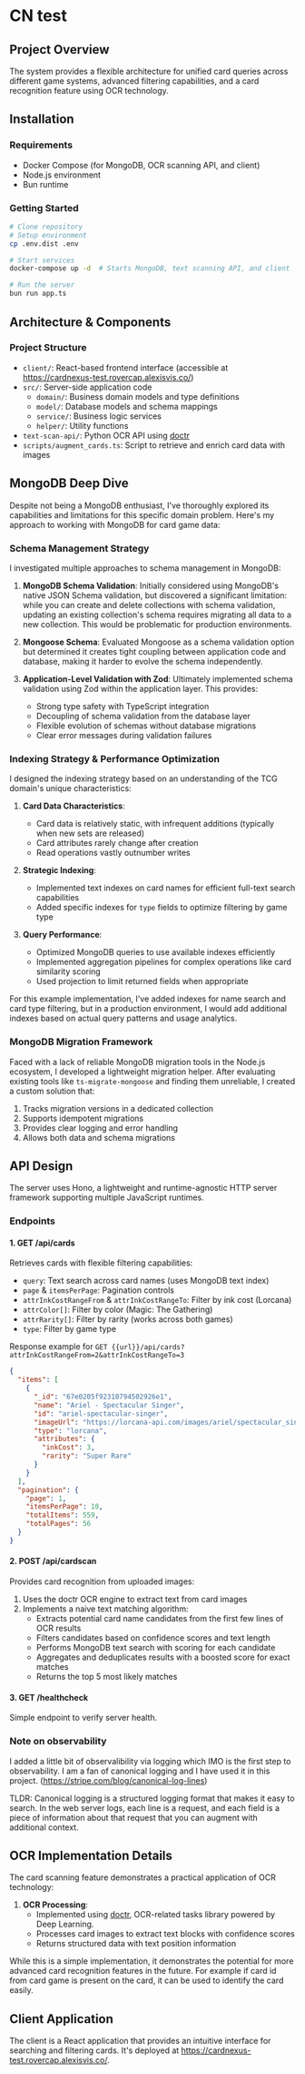 # CN test

## Project Overview

The system provides a flexible architecture for unified card queries across different game systems, advanced filtering capabilities, and a card recognition feature using OCR technology.

## Installation

### Requirements
- Docker Compose (for MongoDB, OCR scanning API, and client)
- Node.js environment
- Bun runtime

### Getting Started
```bash
# Clone repository
# Setup environment
cp .env.dist .env

# Start services
docker-compose up -d  # Starts MongoDB, text scanning API, and client

# Run the server
bun run app.ts
```

## Architecture & Components

### Project Structure
- `client/`: React-based frontend interface (accessible at https://cardnexus-test.rovercap.alexisvis.co/)
- `src/`: Server-side application code
    - `domain/`: Business domain models and type definitions
    - `model/`: Database models and schema mappings
    - `service/`: Business logic services
    - `helper/`: Utility functions
- `text-scan-api/`: Python OCR API using [doctr](https://github.com/mindee/doctr)
- `scripts/augment_cards.ts`: Script to retrieve and enrich card data with images

## MongoDB Deep Dive

Despite not being a MongoDB enthusiast, I've thoroughly explored its capabilities and limitations for this specific domain problem. Here's my approach to working with MongoDB for card game data:

### Schema Management Strategy

I investigated multiple approaches to schema management in MongoDB:

1. **MongoDB Schema Validation**: Initially considered using MongoDB's native JSON Schema validation, but discovered a significant limitation: while you can create and delete collections with schema validation, updating an existing collection's schema requires migrating all data to a new collection. This would be problematic for production environments.

2. **Mongoose Schema**: Evaluated Mongoose as a schema validation option but determined it creates tight coupling between application code and database, making it harder to evolve the schema independently.

3. **Application-Level Validation with Zod**: Ultimately implemented schema validation using Zod within the application layer. This provides:
    - Strong type safety with TypeScript integration
    - Decoupling of schema validation from the database layer
    - Flexible evolution of schemas without database migrations
    - Clear error messages during validation failures

### Indexing Strategy & Performance Optimization

I designed the indexing strategy based on an understanding of the TCG domain's unique characteristics:

1. **Card Data Characteristics**:
    - Card data is relatively static, with infrequent additions (typically when new sets are released)
    - Card attributes rarely change after creation
    - Read operations vastly outnumber writes

2. **Strategic Indexing**:
    - Implemented text indexes on card names for efficient full-text search capabilities
    - Added specific indexes for `type` fields to optimize filtering by game type

3. **Query Performance**:
    - Optimized MongoDB queries to use available indexes efficiently
    - Implemented aggregation pipelines for complex operations like card similarity scoring
    - Used projection to limit returned fields when appropriate

For this example implementation, I've added indexes for name search and card type filtering, but in a production environment, I would add additional indexes based on actual query patterns and usage analytics.

### MongoDB Migration Framework

Faced with a lack of reliable MongoDB migration tools in the Node.js ecosystem, I developed a lightweight migration helper. After evaluating existing tools like `ts-migrate-mongoose` and finding them unreliable, I created a custom solution that:

1. Tracks migration versions in a dedicated collection
2. Supports idempotent migrations
3. Provides clear logging and error handling
4. Allows both data and schema migrations

## API Design

The server uses Hono, a lightweight and runtime-agnostic HTTP server framework supporting multiple JavaScript runtimes.

### Endpoints

#### 1. GET /api/cards
Retrieves cards with flexible filtering capabilities:

- `query`: Text search across card names (uses MongoDB text index)
- `page` & `itemsPerPage`: Pagination controls
- `attrInkCostRangeFrom` & `attrInkCostRangeTo`: Filter by ink cost (Lorcana)
- `attrColor[]`: Filter by color (Magic: The Gathering)
- `attrRarity[]`: Filter by rarity (works across both games)
- `type`: Filter by game type

Response example for `GET {{url}}/api/cards?attrInkCostRangeFrom=2&attrInkCostRangeTo=3`
```json
{
  "items": [
    {
      "_id": "67e0205f92310794502926e1",
      "name": "Ariel - Spectacular Singer",
      "id": "ariel-spectacular-singer",
      "imageUrl": "https://lorcana-api.com/images/ariel/spectacular_singer/ariel-spectacular_singer-large.png",
      "type": "lorcana",
      "attributes": {
        "inkCost": 3,
        "rarity": "Super Rare"
      }
    }
  ],
  "pagination": {
    "page": 1,
    "itemsPerPage": 10,
    "totalItems": 559,
    "totalPages": 56
  }
}
```

#### 2. POST /api/cardscan
Provides card recognition from uploaded images:

1. Uses the doctr OCR engine to extract text from card images
2. Implements a naive text matching algorithm:
    - Extracts potential card name candidates from the first few lines of OCR results
    - Filters candidates based on confidence scores and text length
    - Performs MongoDB text search with scoring for each candidate
    - Aggregates and deduplicates results with a boosted score for exact matches
    - Returns the top 5 most likely matches

#### 3. GET /healthcheck
Simple endpoint to verify server health.

### Note on observability

I added a little bit of observalibility via logging which IMO is the first step to observability.
I am a fan of canonical logging and I have used it in this project. (https://stripe.com/blog/canonical-log-lines)

TLDR: Canonical logging is a structured logging format that makes it easy to search. In the web server logs, each line is a request, and each field is a piece of information about that request that you can augment with additional context.


## OCR Implementation Details

The card scanning feature demonstrates a practical application of OCR technology:

1. **OCR Processing**:
    - Implemented using [doctr](https://github.com/mindee/doctr), OCR-related tasks library powered by Deep Learning.
    - Processes card images to extract text blocks with confidence scores
    - Returns structured data with text position information

While this is a simple implementation, it demonstrates the potential for more advanced card recognition features in the future.
For example if card id from card game is present on the card, it can be used to identify the card easily.

## Client Application

The client is a React application that provides an intuitive interface for searching and filtering cards. It's deployed at https://cardnexus-test.rovercap.alexisvis.co/.

